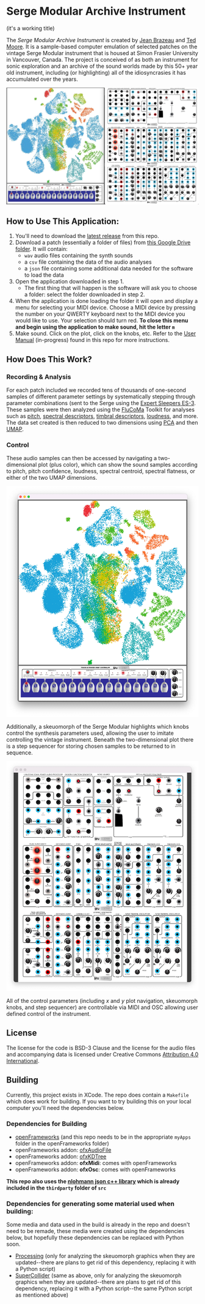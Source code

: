 # Serge Modular Archive Instrument

(it's a working title)

The _Serge Modular Archive Instrument_ is created by [Jean Brazeau](https://221a.ca/contributors/jean-brazeau/) and [Ted Moore](https://www.tedmooremusic.com/). It is a sample-based computer emulation of selected patches on the vintage Serge Modular instrument that is housed at Simon Frasier University in Vancouver, Canada. The project is conceived of as both an instrument for sonic exploration and an archive of the sound worlds made by this 50+ year old instrument, including (or highlighting) all of the idiosyncrasies it has accumulated over the years.

![Full SMAI](./documentation/figures/serge-full.jpg)

## How to Use This Application:

1. You'll need to download the [latest release](https://github.com/tedmoore/serge-archive-oF/releases/latest) from this repo. 
2. Download a patch (essentially a folder of files) from [this Google Drive folder](https://drive.google.com/drive/folders/1LRe2oOUYgVRhTToPmIJWTU4CTBDvpJhz?usp=sharing). It will contain:
    - `wav` audio files containing the synth sounds
    - a `csv` file containing the data of the audio analyses
    - a `json` file containing some additional data needed for the software to load the data
3. Open the application downloaded in step 1. 
    - The first thing that will happen is the software will ask you to choose a folder: select the folder downloaded in step 2.
4. When the application is done loading the folder it will open and display a menu for selecting your MIDI device. Choose a MIDI device by pressing the number on your QWERTY keyboard next to the MIDI device you would like to use. Your selection should turn red. **To close this menu and begin using the application to make sound, hit the letter `m`**
5. Make sound. Click on the plot, click on the knobs, etc. Refer to the [User Manual](https://github.com/tedmoore/serge-archive-oF/blob/main/documentation/SMAI-User-Manual.pdf) (in-progress) found in this repo for more instructions.

## How Does This Work?

### Recording & Analysis

For each patch included we recorded tens of thousands of one-second samples of different parameter settings by systematically stepping through parameter combinations (sent to the Serge using the [Expert Sleepers ES-3](https://www.expert-sleepers.co.uk/es3.html). These samples were then analyzed using the [FluCoMa](https://www.flucoma.org/) Toolkit for analyses such as [pitch](https://learn.flucoma.org/reference/pitch/), [spectral descriptors](https://learn.flucoma.org/reference/spectralshape/), [timbral descriptors](https://learn.flucoma.org/reference/mfcc/), [loudness](https://learn.flucoma.org/reference/loudness/), and more. The data set created is then reduced to two dimensions using [PCA](https://learn.flucoma.org/reference/pca/) and then [UMAP](https://learn.flucoma.org/reference/umap/).

### Control 

These audio samples can then be accessed by navigating a two-dimensional plot (plus color), which can show the sound samples according to pitch, pitch confidence, loudness, spectral centroid, spectral flatness, or either of the two UMAP dimensions. 

![2D Plot](./documentation/figures/serge-plot.jpg)

Additionally, a skeuomorph of the Serge Modular highlights which knobs control the synthesis parameters used, allowing the user to imitate controlling the vintage instrument. Beneath the two-dimensional plot there is a step sequencer for storing chosen samples to be returned to in sequence.

![Skeuomorph](./documentation/figures/serge-skeuomorph.jpg)

All of the control parameters (including _x_ and _y_ plot navigation, skeuomorph knobs, and step sequencer) are controllable via MIDI and OSC allowing user defined control of the instrument.

## License

The license for the code is BSD-3 Clause and the license for the audio files and accompanying data is licensed under Creative Commons [Attribution 4.0 International](http://creativecommons.org/licenses/by/4.0/).

## Building

Currently, this project exists in XCode. The repo does contain a `Makefile` which does work for building. If you want to try building this on your local computer you'll need the dependencies below.

### Dependencies for Building

* [openFrameworks](https://openframeworks.cc/) (and this repo needs to be in the appropriate `myApps` folder in the openFrameworks folder)
* openFrameworks addon: [ofxAudioFile](https://github.com/npisanti/ofxAudioFile)
* openFrameworks addon: [ofxKDTree](https://github.com/genekogan/ofxKDTree)
* openFrameworks addon: **ofxMidi**: comes with openFrameworks
* openFrameworks addon: **ofxOsc**: comes with openFrameworks

**This repo also uses the [nlohmann json c++ library](https://github.com/nlohmann/json) which is already included in the `thirdparty` folder of `src`**

### Dependencies for generating some material used when building:

Some media and data used in the build is already in the repo and doesn't need to be remade, these media were created using the dependencies below, but hopefully these dependencies can be replaced with Python soon.

* [Processing](https://processing.org/) (only for analyzing the skeuomorph graphics when they are updated--there are plans to get rid of this dependency, replacing it with a Python script)
* [SuperCollider](https://supercollider.github.io/) (same as above, only for analyzing the skeuomorph graphics when they are updated--there are plans to get rid of this dependency, replacing it with a Python script--the same Python script as mentioned above)
